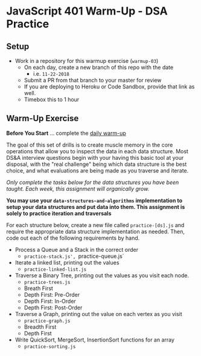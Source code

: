 # JavaScript 401 Warm-Up - DSA Practice

## Setup
* Work in a repository for this warmup exercise (`warmup-03`)
  * On each day, create a new branch of this repo with the date
    * i.e. `11-22-2018`
  * Submit a PR from that branch to your master for review
  * If you are deploying to Heroku or Code Sandbox, provide that link as well.
  * Timebox this to 1 hour

## Warm-Up Exercise

**Before You Start** ... complete the [daily warm-up](../warmup-daily)

The goal of this set of drills is to create muscle memory in the core operations that allow you to inspect the data in each data structure. Most DS&A interview questions begin with your having this basic tool at your disposal, with the "real challenge" being which data structure is the best choice, and what evaluations are being made as you traverse and iterate.

*Only complete the tasks below for the data structures you have been taught. Each week, this assignment will organically grow.*

**You may use your `data-structures-and-algorithms` implementation to setup your data structures and put data into them. This assignment is solely to practice iteration and traversals**

For each structure below, create a new file called `practice-[ds].js` and require the appropriate data structure implementation as needed. Then, code out each of the following requirements by hand.

* Process a Queue and a Stack in the correct order
    * `practice-stack.js', `practice-queue.js`
* Iterate a linked list, printing out the values
    * `practice-linked-list.js`
* Traverse a Binary Tree, printing out the values as you visit each node.
    * `practice-trees.js`
    * Breath First
    * Depth First: Pre-Order
    * Depth First: In-Order
    * Depth First: Post-Order
* Traverse a Graph, printing out the value on each vertex as you visit
    * `practice-graph.js`
    * Breadth First
    * Depth First
* Write QuickSort, MergeSort, InsertionSort functions for an array
    * `practice-sorting.js`
